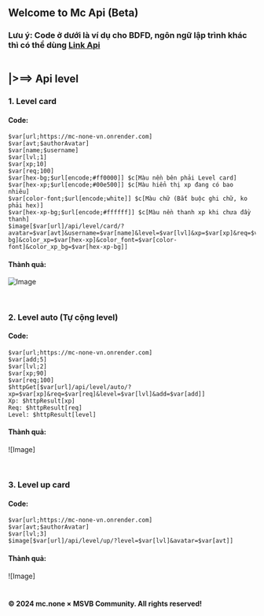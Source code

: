 ## Welcome to Mc Api (Beta)
### Lưu ý: Code ở dưới là ví dụ cho BDFD, ngôn ngữ lập trình khác thì có thể dùng [Link Api](https://mc-none-vn.onrender.com)
```
```
## |>==> Api level
### 1. Level card
#### Code:
```
$var[url;https://mc-none-vn.onrender.com]
$var[avt;$authorAvatar]
$var[name;$username]
$var[lvl;1]
$var[xp;10]
$var[req;100]
$var[hex-bg;$url[encode;#ff0000]] $c[Màu nền bên phải Level card]
$var[hex-xp;$url[encode;#00e500]] $c[Màu hiển thị xp đang có bao nhiêu]
$var[color-font;$url[encode;white]] $c[Màu chữ (Bắt buộc ghi chữ, ko phải hex)]
$var[hex-xp-bg;$url[encode;#ffffff]] $c[Màu nền thanh xp khi chưa đầy thanh]
$image[$var[url]/api/level/card/?avatar=$var[avt]&username=$var[name]&level=$var[lvl]&xp=$var[xp]&req=$var[req]&color_bg=$var[hex-bg]&color_xp=$var[hex-xp]&color_font=$var[color-font]&color_xp_bg=$var[hex-xp-bg]]
```
#### Thành quả:
![Image](https://github.com/LorenorMc/Mc-Api/blob/e9474bd090821d0119fd324c030497d7b3edcf5d/Textures/Level%20Card.png)
```
```
# 
### 2. Level auto (Tự cộng level)
#### Code:
```
$var[url;https://mc-none-vn.onrender.com]
$var[add;5]
$var[lvl;2]
$var[xp;90]
$var[req;100]
$httpGet[$var[url]/api/level/auto/?xp=$var[xp]&req=$var[req]&level=$var[lvl]&add=$var[add]]
Xp: $httpResult[xp]
Req: $httpResult[req]
Level: $httpResult[level]
```
#### Thành quả:
![Image]
```
```
# 
### 3. Level up card
#### Code:
```
$var[url;https://mc-none-vn.onrender.com]
$var[avt;$authorAvatar]
$var[lvl;3]
$image[$var[url]/api/level/up/?level=$var[lvl]&avatar=$var[avt]]
```
#### Thành quả:
![Image]
# 
#### © 2024 mc.none × MSVB Community. All rights reserved!
